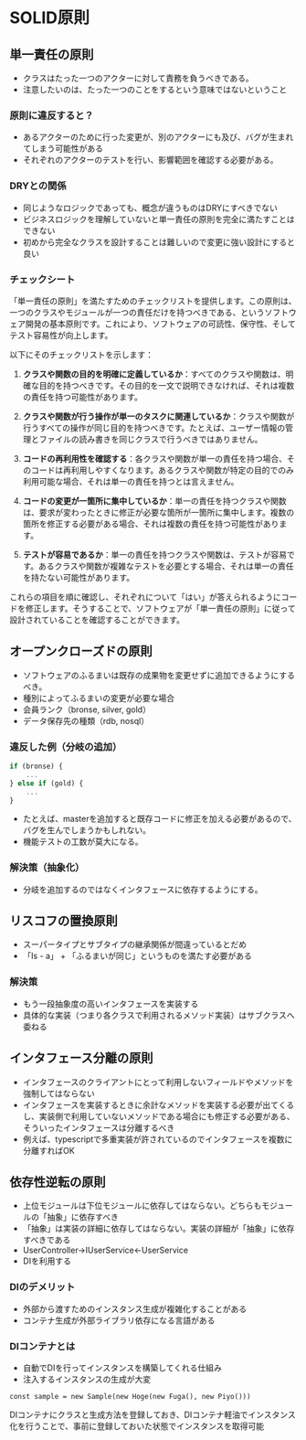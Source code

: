 # SOLID原則
## 単一責任の原則
- クラスはたった一つのアクターに対して責務を負うべきである。
- 注意したいのは、たった一つのことをするという意味ではないということ
### 原則に違反すると？
- あるアクターのために行った変更が、別のアクターにも及び、バグが生まれてしまう可能性がある
- それぞれのアクターのテストを行い、影響範囲を確認する必要がある。
### DRYとの関係
- 同じようなロジックであっても、概念が違うものはDRYにすべきでない
- ビジネスロジックを理解していないと単一責任の原則を完全に満たすことはできない
- 初めから完全なクラスを設計することは難しいので変更に強い設計にすると良い
### チェックシート
「単一責任の原則」を満たすためのチェックリストを提供します。この原則は、一つのクラスやモジュールが一つの責任だけを持つべきである、というソフトウェア開発の基本原則です。これにより、ソフトウェアの可読性、保守性、そしてテスト容易性が向上します。

以下にそのチェックリストを示します：

1. **クラスや関数の目的を明確に定義しているか**：すべてのクラスや関数は、明確な目的を持つべきです。その目的を一文で説明できなければ、それは複数の責任を持つ可能性があります。

2. **クラスや関数が行う操作が単一のタスクに関連しているか**：クラスや関数が行うすべての操作が同じ目的を持つべきです。たとえば、ユーザー情報の管理とファイルの読み書きを同じクラスで行うべきではありません。

3. **コードの再利用性を確認する**：各クラスや関数が単一の責任を持つ場合、そのコードは再利用しやすくなります。あるクラスや関数が特定の目的でのみ利用可能な場合、それは単一の責任を持つとは言えません。

4. **コードの変更が一箇所に集中しているか**：単一の責任を持つクラスや関数は、要求が変わったときに修正が必要な箇所が一箇所に集中します。複数の箇所を修正する必要がある場合、それは複数の責任を持つ可能性があります。

5. **テストが容易であるか**：単一の責任を持つクラスや関数は、テストが容易です。あるクラスや関数が複雑なテストを必要とする場合、それは単一の責任を持たない可能性があります。

これらの項目を順に確認し、それぞれについて「はい」が答えられるようにコードを修正します。そうすることで、ソフトウェアが「単一責任の原則」に従って設計されていることを確認することができます。

## オープンクローズドの原則
- ソフトウェアのふるまいは既存の成果物を変更せずに追加できるようにするべき。
- 種別によってふるまいの変更が必要な場合
 - 会員ランク（bronse, silver, gold）
 - データ保存先の種類（rdb, nosql）
### 違反した例（分岐の追加）
```typescript
if (bronse) {
    ...
} else if (gold) {
    ...
}
```
- たとえば、masterを追加すると既存コードに修正を加える必要があるので、バグを生んでしまうかもしれない。
- 機能テストの工数が莫大になる。
### 解決策（抽象化）
- 分岐を追加するのではなくインタフェースに依存するようにする。

## リスコフの置換原則
- スーパータイプとサブタイプの継承関係が間違っているとだめ
- 「Is - a」 + 「ふるまいが同じ」というものを満たす必要がある
### 解決策
- もう一段抽象度の高いインタフェースを実装する
- 具体的な実装（つまり各クラスで利用されるメソッド実装）はサブクラスへ委ねる
## インタフェース分離の原則
- インタフェースのクライアントにとって利用しないフィールドやメソッドを強制してはならない
- インタフェースを実装するときに余計なメソッドを実装する必要が出てくるし、実装側で利用していないメソッドである場合にも修正する必要がある、そういったインタフェースは分離するべき
- 例えば、typescriptで多重実装が許されているのでインタフェースを複数に分離すればOK
## 依存性逆転の原則
- 上位モジュールは下位モジュールに依存してはならない。どちらもモジュールの「抽象」に依存すべき
- 「抽象」は実装の詳細に依存してはならない。実装の詳細が「抽象」に依存すべきである
- UserController→IUserService←UserService
- DIを利用する
### DIのデメリット
- 外部から渡すためのインスタンス生成が複雑化することがある
- コンテナ生成が外部ライブラリ依存になる言語がある
### DIコンテナとは
- 自動でDIを行ってインスタンスを構築してくれる仕組み
- 注入するインスタンスの生成が大変
```
const sample = new Sample(new Hoge(new Fuga(), new Piyo()))
```
DIコンテナにクラスと生成方法を登録しておき、DIコンテナ軽油でインスタンス化を行うことで、事前に登録しておいた状態でインスタンスを取得可能